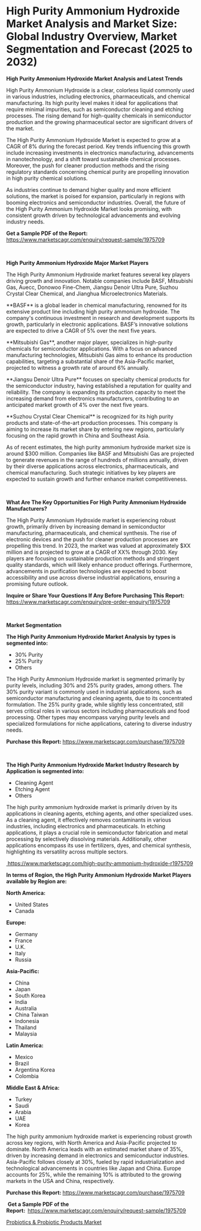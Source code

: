 <p><h1>High Purity Ammonium Hydroxide Market Analysis and Market Size: Global Industry Overview, Market Segmentation and Forecast (2025 to 2032)</h1></p><p><strong>High Purity Ammonium Hydroxide Market Analysis and Latest Trends</strong></p>
<p><p>High Purity Ammonium Hydroxide is a clear, colorless liquid commonly used in various industries, including electronics, pharmaceuticals, and chemical manufacturing. Its high purity level makes it ideal for applications that require minimal impurities, such as semiconductor cleaning and etching processes. The rising demand for high-quality chemicals in semiconductor production and the growing pharmaceutical sector are significant drivers of the market.</p><p>The High Purity Ammonium Hydroxide Market is expected to grow at a CAGR of 8% during the forecast period. Key trends influencing this growth include increasing investments in electronics manufacturing, advancements in nanotechnology, and a shift toward sustainable chemical processes. Moreover, the push for cleaner production methods and the rising regulatory standards concerning chemical purity are propelling innovation in high purity chemical solutions. </p><p>As industries continue to demand higher quality and more efficient solutions, the market is poised for expansion, particularly in regions with booming electronics and semiconductor industries. Overall, the future of the High Purity Ammonium Hydroxide Market looks promising, with consistent growth driven by technological advancements and evolving industry needs.</p></p>
<p><strong>Get a Sample PDF of the Report:&nbsp;</strong> <a href="https://www.marketscagr.com/enquiry/request-sample/1975709?utm_campaign=3506&utm_medium=2&utm_source=Github&utm_content=ia&utm_term=03042025&utm_id=high-purity-ammonium-hydroxide">https://www.marketscagr.com/enquiry/request-sample/1975709</a></p>
<p>&nbsp;</p>
<p><strong>High Purity Ammonium Hydroxide Major Market Players</strong></p>
<p><p>The High Purity Ammonium Hydroxide market features several key players driving growth and innovation. Notable companies include BASF, Mitsubishi Gas, Auecc, Donowoo Fine-Chem, Jiangsu Denoir Ultra Pure, Suzhou Crystal Clear Chemical, and Jianghua Microelectronics Materials.</p><p>**BASF** is a global leader in chemical manufacturing, renowned for its extensive product line including high purity ammonium hydroxide. The company's continuous investment in research and development supports its growth, particularly in electronic applications. BASF’s innovative solutions are expected to drive a CAGR of 5% over the next five years.</p><p>**Mitsubishi Gas**, another major player, specializes in high-purity chemicals for semiconductor applications. With a focus on advanced manufacturing technologies, Mitsubishi Gas aims to enhance its production capabilities, targeting a substantial share of the Asia-Pacific market, projected to witness a growth rate of around 6% annually.</p><p>**Jiangsu Denoir Ultra Pure** focuses on specialty chemical products for the semiconductor industry, having established a reputation for quality and reliability. The company is expanding its production capacity to meet the increasing demand from electronics manufacturers, contributing to an anticipated market growth of 4% over the next five years.</p><p>**Suzhou Crystal Clear Chemical** is recognized for its high purity products and state-of-the-art production processes. This company is aiming to increase its market share by entering new regions, particularly focusing on the rapid growth in China and Southeast Asia.</p><p>As of recent estimates, the high purity ammonium hydroxide market size is around $300 million. Companies like BASF and Mitsubishi Gas are projected to generate revenues in the range of hundreds of millions annually, driven by their diverse applications across electronics, pharmaceuticals, and chemical manufacturing. Such strategic initiatives by key players are expected to sustain growth and further enhance market competitiveness.</p></p>
<p>&nbsp;</p>
<p><strong>What Are The Key Opportunities For High Purity Ammonium Hydroxide Manufacturers?</strong></p>
<p><p>The High Purity Ammonium Hydroxide market is experiencing robust growth, primarily driven by increasing demand in semiconductor manufacturing, pharmaceuticals, and chemical synthesis. The rise of electronic devices and the push for cleaner production processes are propelling this trend. In 2023, the market was valued at approximately $XX million and is projected to grow at a CAGR of XX% through 2030. Key players are focusing on sustainable production methods and stringent quality standards, which will likely enhance product offerings. Furthermore, advancements in purification technologies are expected to boost accessibility and use across diverse industrial applications, ensuring a promising future outlook.</p></p>
<p><strong>Inquire or Share Your Questions If Any Before Purchasing This Report:</strong> <a href="https://www.marketscagr.com/enquiry/pre-order-enquiry/1975709?utm_campaign=3506&utm_medium=2&utm_source=Github&utm_content=ia&utm_term=03042025&utm_id=high-purity-ammonium-hydroxide">https://www.marketscagr.com/enquiry/pre-order-enquiry/1975709</a></p>
<p>&nbsp;</p>
<p><strong>Market Segmentation</strong></p>
<p><strong>The High Purity Ammonium Hydroxide Market Analysis by types is segmented into:</strong></p>
<p><ul><li>30% Purity</li><li>25% Purity</li><li>Others</li></ul></p>
<p><p>The High Purity Ammonium Hydroxide market is segmented primarily by purity levels, including 30% and 25% purity grades, among others. The 30% purity variant is commonly used in industrial applications, such as semiconductor manufacturing and cleaning agents, due to its concentrated formulation. The 25% purity grade, while slightly less concentrated, still serves critical roles in various sectors including pharmaceuticals and food processing. Other types may encompass varying purity levels and specialized formulations for niche applications, catering to diverse industry needs.</p></p>
<p><strong>Purchase this Report:&nbsp;</strong><a href="https://www.marketscagr.com/purchase/1975709?utm_campaign=3506&utm_medium=2&utm_source=Github&utm_content=ia&utm_term=03042025&utm_id=high-purity-ammonium-hydroxide">https://www.marketscagr.com/purchase/1975709</a></p>
<p>&nbsp;</p>
<p><strong>The High Purity Ammonium Hydroxide Market Industry Research by Application is segmented into:</strong></p>
<p><ul><li>Cleaning Agent</li><li>Etching Agent</li><li>Others</li></ul></p>
<p><p>The high purity ammonium hydroxide market is primarily driven by its applications in cleaning agents, etching agents, and other specialized uses. As a cleaning agent, it effectively removes contaminants in various industries, including electronics and pharmaceuticals. In etching applications, it plays a crucial role in semiconductor fabrication and metal processing by selectively dissolving materials. Additionally, other applications encompass its use in fertilizers, dyes, and chemical synthesis, highlighting its versatility across multiple sectors.</p></p>
<p><a href="https://www.marketscagr.com/high-purity-ammonium-hydroxide-r1975709?utm_campaign=3506&utm_medium=2&utm_source=Github&utm_content=ia&utm_term=03042025&utm_id=high-purity-ammonium-hydroxide">&nbsp;https://www.marketscagr.com/high-purity-ammonium-hydroxide-r1975709</a></p>
<p><strong>In terms of Region, the High Purity Ammonium Hydroxide Market Players available by Region are:</strong></p>
<p>
    <p> <strong> North America: </strong>
        <ul>
            <li>United States</li>
            <li>Canada</li>
        </ul>
        </p> 
    <p> <strong> Europe: </strong>
        <ul>
            <li>Germany</li>
            <li>France</li>
            <li>U.K.</li>
            <li>Italy</li>
            <li>Russia</li>
        </ul>
        </p> 
    <p> <strong> Asia-Pacific: </strong>
        <ul>
            <li>China</li>
            <li>Japan</li>
            <li>South Korea</li>
            <li>India</li>
            <li>Australia</li>
            <li>China Taiwan</li>
            <li>Indonesia</li>
            <li>Thailand</li>
            <li>Malaysia</li>
        </ul>
        </p> 
    <p> <strong> Latin America: </strong>
        <ul>
            <li>Mexico</li>
            <li>Brazil</li>
            <li>Argentina Korea</li>
            <li>Colombia</li>
        </ul>
        </p> 
    <p> <strong> Middle East & Africa: </strong>
        <ul>
            <li>Turkey</li>
            <li>Saudi</li>
            <li>Arabia</li>
            <li>UAE</li>
            <li>Korea</li>
        </ul>
    </p>
    </p>
<p><p>The high purity ammonium hydroxide market is experiencing robust growth across key regions, with North America and Asia-Pacific projected to dominate. North America leads with an estimated market share of 35%, driven by increasing demand in electronics and semiconductor industries. Asia-Pacific follows closely at 30%, fueled by rapid industrialization and technological advancements in countries like Japan and China. Europe accounts for 25%, while the remaining 10% is attributed to the growing markets in the USA and China, respectively.</p></p>
<p><strong>Purchase this Report: </strong><a href="https://www.marketscagr.com/purchase/1975709?utm_campaign=3506&utm_medium=2&utm_source=Github&utm_content=ia&utm_term=03042025&utm_id=high-purity-ammonium-hydroxide">https://www.marketscagr.com/purchase/1975709</a></p>
<p>&nbsp;<strong>Get a Sample PDF of the Report:&nbsp;&nbsp;</strong><a href="https://www.marketscagr.com/enquiry/request-sample/1975709?utm_campaign=3506&utm_medium=2&utm_source=Github&utm_content=ia&utm_term=03042025&utm_id=high-purity-ammonium-hydroxide">https://www.marketscagr.com/enquiry/request-sample/1975709</a></p>
<p><strong></strong></p>
<p><p><a href="https://github.com/oslieselotte2192/Market-Research-Report-List-1/blob/main/probiotics-probiotic-products-market.md?utm_campaign=3506&utm_medium=2&utm_source=Github&utm_content=ia&utm_term=03042025&utm_id=high-purity-ammonium-hydroxide">Probiotics & Probiotic Products Market</a></p></p>